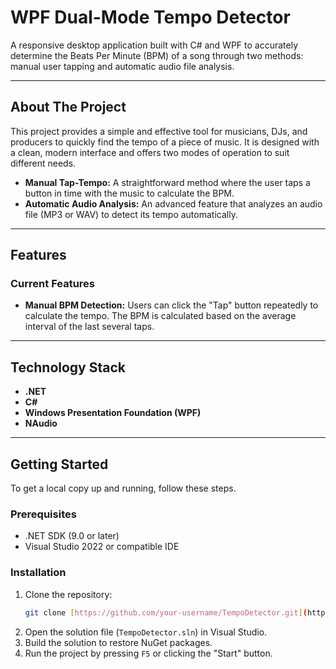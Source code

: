 # WPF Dual-Mode Tempo Detector

A responsive desktop application built with C# and WPF to accurately determine the Beats Per Minute (BPM) of a song through two methods: manual user tapping and automatic audio file analysis.

---

## About The Project

This project provides a simple and effective tool for musicians, DJs, and producers to quickly find the tempo of a piece of music. It is designed with a clean, modern interface and offers two modes of operation to suit different needs.

* **Manual Tap-Tempo:** A straightforward method where the user taps a button in time with the music to calculate the BPM.
* **Automatic Audio Analysis:** An advanced feature that analyzes an audio file (MP3 or WAV) to detect its tempo automatically.

---

## Features

### Current Features
* **Manual BPM Detection:** Users can click the "Tap" button repeatedly to calculate the tempo. The BPM is calculated based on the average interval of the last several taps.

---

## Technology Stack

* **.NET**
* **C#**
* **Windows Presentation Foundation (WPF)**
* **NAudio** 

---

## Getting Started

To get a local copy up and running, follow these steps.

### Prerequisites
* .NET SDK (9.0 or later)
* Visual Studio 2022 or compatible IDE

### Installation
1.  Clone the repository:
    ```sh
    git clone [https://github.com/your-username/TempoDetector.git](https://github.com/your-username/TempoDetector.git)
    ```
2.  Open the solution file (`TempoDetector.sln`) in Visual Studio.
3.  Build the solution to restore NuGet packages.
4.  Run the project by pressing `F5` or clicking the "Start" button.
